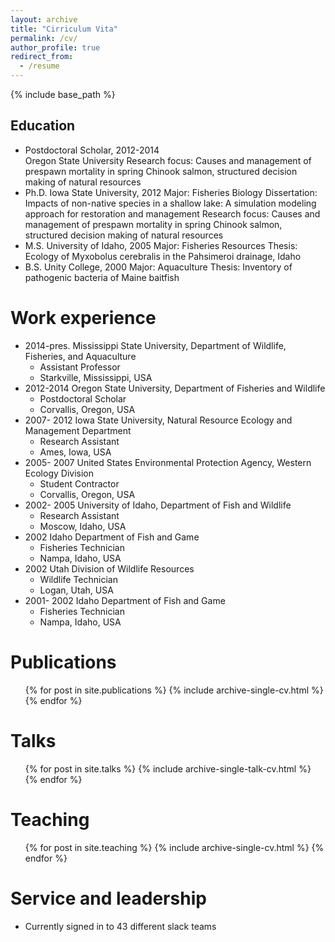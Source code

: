 ```yaml
---
layout: archive
title: "Cirriculum Vita"
permalink: /cv/
author_profile: true
redirect_from:
  - /resume
---
```


{% include base_path %}

## Education
* Postdoctoral Scholar, 2012-2014	
    Oregon State University
    Research focus:  Causes and management of prespawn mortality in spring Chinook salmon, structured decision making of natural resources
* Ph.D. Iowa State University, 2012
    Major: Fisheries Biology
    Dissertation: Impacts of non-native species in a shallow lake: A simulation modeling approach for restoration and management
    Research focus:  Causes and management of prespawn mortality in spring Chinook salmon, structured decision making of natural resources
* M.S. University of Idaho, 2005
    Major: Fisheries Resources
    Thesis: Ecology of Myxobolus cerebralis in the Pahsimeroi drainage, Idaho
* B.S. Unity College, 2000
    Major: Aquaculture
    Thesis: Inventory of pathogenic bacteria of Maine baitfish


Work experience
======
* 2014-pres. Mississippi State University, Department of Wildlife, Fisheries, and Aquaculture
    * Assistant Professor
    * Starkville, Mississippi, USA
* 2012-2014	Oregon State University, Department of Fisheries and Wildlife 
    * Postdoctoral Scholar
    * Corvallis, Oregon, USA
* 2007- 2012 Iowa State University, Natural Resource Ecology and Management Department
    * Research Assistant 
    * Ames, Iowa, USA
* 2005- 2007 United States Environmental Protection Agency, Western Ecology Division
    * Student Contractor
    * Corvallis, Oregon, USA
* 2002- 2005 University of Idaho, Department of Fish and Wildlife
    * Research Assistant 
    * Moscow, Idaho, USA
* 2002	Idaho Department of Fish and Game
    * Fisheries Technician 
    * Nampa, Idaho, USA
* 2002	Utah Division of Wildlife Resources
    * Wildlife Technician 
    * Logan, Utah, USA
* 2001- 2002	Idaho Department of Fish and Game 
    * Fisheries Technician 
    * Nampa, Idaho, USA

 

Publications
======
  <ul>{% for post in site.publications %}
    {% include archive-single-cv.html %}
  {% endfor %}</ul>
  
Talks
======
  <ul>{% for post in site.talks %}
    {% include archive-single-talk-cv.html %}
  {% endfor %}</ul>
  
Teaching
======
  <ul>{% for post in site.teaching %}
    {% include archive-single-cv.html %}
  {% endfor %}</ul>
  
Service and leadership
======
* Currently signed in to 43 different slack teams
